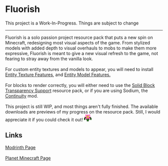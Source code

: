 # Fluorish
This project is a Work-In-Progress. Things are subject to change
<hr>
Fluorish is a solo passion project resource pack that puts a new spin on Minecraft, redesigning most visual aspects of the game. From stylized models with added depth to visual overhauls to mobs to make them more expressive, Fluorish is meant to give a new visual refresh to the game, not fearing to stray away from the vanilla look. <br />
 <br />
For custom entity textures and models to appear, you will need to install <a href=https://modrinth.com/mod/entitytexturefeatures>Entity Texture Features</a>, and <a href=https://modrinth.com/mod/entity-model-features>Entity Model Features.</a> <br />
 <br />
For blocks to render correctly, you will either need to use the <a href=https://www.curseforge.com/minecraft/texture-packs/solid-block-transparency-support>Solid Block Transparency Support</a> resource pack, or if you are using Sodium, the <a href=https://modrinth.com/mod/continuity>Continuity</a> mod. <br />
 <br />
This project is still WIP, and most things aren't fully finished. The available downloads are previews of my progress on the resource pack. Still, I would appreciate it if you could check it out! <img src=https://raw.githubusercontent.com/RyanCR03/Fluorish/refs/heads/main/fluora_icon.png alt=fluora width=24>

## Links
<a href=https://modrinth.com/resourcepack/fluorish> Modrinth Page</a> <br>
<br>
<a href=https://www.planetminecraft.com/texture-pack/fluorish/> Planet Minecraft Page</a>
